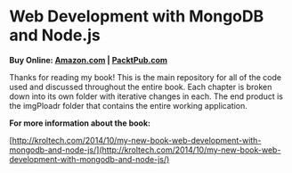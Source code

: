 # Web Development with MongoDB and Node.js

**Buy Online: [Amazon.com](www.amazon.com/Development-MongoDB-Node-js-Jason-Krol/dp/1783987308/) | [PacktPub.com](https://www.packtpub.com/web-development/web-development-mongodb-and-nodejs)**

Thanks for reading my book!  This is the main repository for all of the code used and discussed throughout the entire book.  Each chapter is broken down into its own folder with iterative changes in each.  The end product is the imgPloadr folder that contains the entire working application.

**For more information about the book:**

[http://kroltech.com/2014/10/my-new-book-web-development-with-mongodb-and-node-js/](http://kroltech.com/2014/10/my-new-book-web-development-with-mongodb-and-node-js/)
